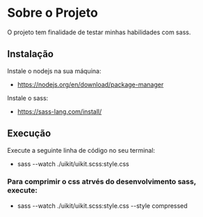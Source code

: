 # Sobre o Projeto

O projeto tem finalidade de testar minhas habilidades com sass.

## Instalação

Instale o nodejs na sua máquina:

- https://nodejs.org/en/download/package-manager


Instale o sass:

- https://sass-lang.com/install/

## Execução

Execute a seguinte linha de código no seu terminal:

- sass --watch ./uikit/uikit.scss:style.css

### Para comprimir o css atrvés do desenvolvimento sass, execute:

- sass --watch ./uikit/uikit.scss:style.css --style compressed
